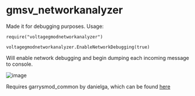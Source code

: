 # gmsv_networkanalyzer
Made it for debugging purposes. Usage: 
```
require("voltagegmodnetworkanalyzer")

voltagegmodnetworkanalyzer.EnableNetworkDebugging(true)
```
Will enable network debugging and begin dumping each incoming message to console.

![image](https://github.com/user-attachments/assets/dc104372-b23e-4bc7-85ec-8cd3dd50eff6)

Requires garrysmod_common by danielga, which can be found [here](https://github.com/danielga/garrysmod_common)
